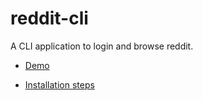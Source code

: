 # reddit-cli

A CLI application to login and browse reddit.

- [Demo]("https://github.com/Rjt5412/reddit-cli/blob/main/reddit-cli-demo.gif")

- [Installation steps](https://github.com/Rjt5412/reddit-cli/blob/main/docs/INSTALLATION.md)
